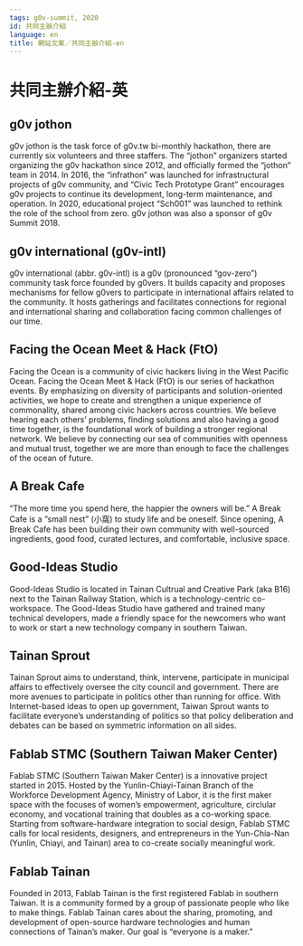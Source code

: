 ```yaml
---
tags: g0v-summit, 2020
id: 共同主辦介紹
language: en
title: 網站文案／共同主辦介紹-en
---
```

# 共同主辦介紹-英

## g0v jothon

g0v jothon is the task force of g0v.tw bi-monthly hackathon, there are currently six volunteers and three staffers. The “jothon” organizers started organizing the g0v hackathon since 2012, and officially formed the “jothon” team in 2014. In 2016, the “infrathon” was launched for infrastructural projects of g0v community, and “Civic Tech Prototype Grant” encourages g0v projects to continue its development, long-term maintenance, and operation. In 2020, educational project “Sch001” was launched to rethink the role of the school from zero. g0v jothon was also a sponsor of g0v Summit 2018.

## g0v international (g0v-intl)

g0v international (abbr. g0v-intl) is a g0v (pronounced “gov-zero”) community task force founded by g0vers. It builds capacity and proposes mechanisms for fellow g0vers to participate in international affairs related to the community. It hosts gatherings and facilitates connections for regional and international sharing and collaboration facing common challenges of our time.

## Facing the Ocean Meet & Hack (FtO)

Facing the Ocean is a community of civic hackers living in the West Pacific Ocean. Facing the Ocean Meet & Hack (FtO) is our series of hackathon events. By emphasizing on diversity of participants and solution-oriented activities, we hope to create and strengthen a unique experience of commonality, shared among civic hackers across countries. We believe hearing each others’ problems, finding solutions and also having a good time together, is the foundational work of building a stronger regional network. We believe by connecting our sea of communities with openness and mutual trust, together we are more than enough to face the challenges of the ocean of future.

## A Break Cafe

“The more time you spend here, the happier the owners will be.” A Break Cafe is a “small nest” (小窩) to study life and be oneself. Since opening, A Break Cafe has been building their own community with well-sourced ingredients, good food, curated lectures, and comfortable, inclusive space.

## Good-Ideas Studio

Good-Ideas Studio is located in Tainan Cultrual and Creative Park (aka B16) next to the Tainan Railway Station, which is a technology-centric co-workspace. The Good-Ideas Studio have gathered and trained many technical developers, made a friendly space for the newcomers who want to work or start a new technology company in southern Taiwan.

## Tainan Sprout

Tainan Sprout aims to understand, think, intervene, participate in municipal affairs to effectively oversee the city council and government. There are more avenues to participate in politics other than running for office. With Internet-based ideas to open up government, Taiwan Sprout wants to facilitate everyone’s understanding of politics so that policy deliberation and debates can be based on symmetric information on all sides.

## Fablab STMC (Southern Taiwan Maker Center)

Fablab STMC (Southern Taiwan Maker Center) is a innovative project started in 2015. Hosted by the Yunlin-Chiayi-Tainan Branch of the Workforce Development Agency,  Ministry of Labor, it is the first maker space with the focuses of women’s empowerment, agriculture, circlular economy, and vocational training that doubles as a co-working space. Starting from software-hardware integration to social design, Fablab STMC calls for local residents, designers, and entrepreneurs in the Yun-Chia-Nan (Yunlin, Chiayi, and Tainan) area to co-create socially meaningful work.

## Fablab Tainan

Founded in 2013, Fablab Tainan is the first registered Fablab in southern Taiwan. It is a community formed by a group of passionate people who like to make things. Fablab Tainan cares about the sharing, promoting, and development of open-source hardware technologies and human connections of Tainan’s maker. Our goal is “everyone is a maker.”